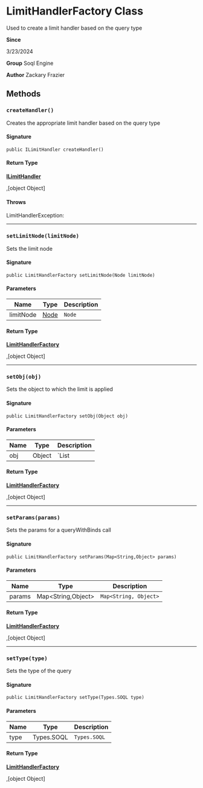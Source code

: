 # LimitHandlerFactory Class

Used to create a limit handler based on the query type

**Since** 

3/23/2024

**Group** Soql Engine

**Author** Zackary Frazier

## Methods
### `createHandler()`

Creates the appropriate limit handler based on the query type

#### Signature
```apex
public ILimitHandler createHandler()
```

#### Return Type
**[ILimitHandler](ILimitHandler.md)**

,[object Object]

#### Throws
LimitHandlerException: 

---

### `setLimitNode(limitNode)`

Sets the limit node

#### Signature
```apex
public LimitHandlerFactory setLimitNode(Node limitNode)
```

#### Parameters
| Name | Type | Description |
|------|------|-------------|
| limitNode | [Node](Node.md) | `Node` |

#### Return Type
**[LimitHandlerFactory](LimitHandlerFactory.md)**

,[object Object]

---

### `setObj(obj)`

Sets the object to which the limit is applied

#### Signature
```apex
public LimitHandlerFactory setObj(Object obj)
```

#### Parameters
| Name | Type | Description |
|------|------|-------------|
| obj | Object | `List<ProtoAggregate> | List<SObject> | Integer` |

#### Return Type
**[LimitHandlerFactory](LimitHandlerFactory.md)**

,[object Object]

---

### `setParams(params)`

Sets the params for a queryWithBinds call

#### Signature
```apex
public LimitHandlerFactory setParams(Map<String,Object> params)
```

#### Parameters
| Name | Type | Description |
|------|------|-------------|
| params | Map&lt;String,Object&gt; | `Map<String, Object>` |

#### Return Type
**[LimitHandlerFactory](LimitHandlerFactory.md)**

,[object Object]

---

### `setType(type)`

Sets the type of the query

#### Signature
```apex
public LimitHandlerFactory setType(Types.SOQL type)
```

#### Parameters
| Name | Type | Description |
|------|------|-------------|
| type | Types.SOQL | `Types.SOQL` |

#### Return Type
**[LimitHandlerFactory](LimitHandlerFactory.md)**

,[object Object]